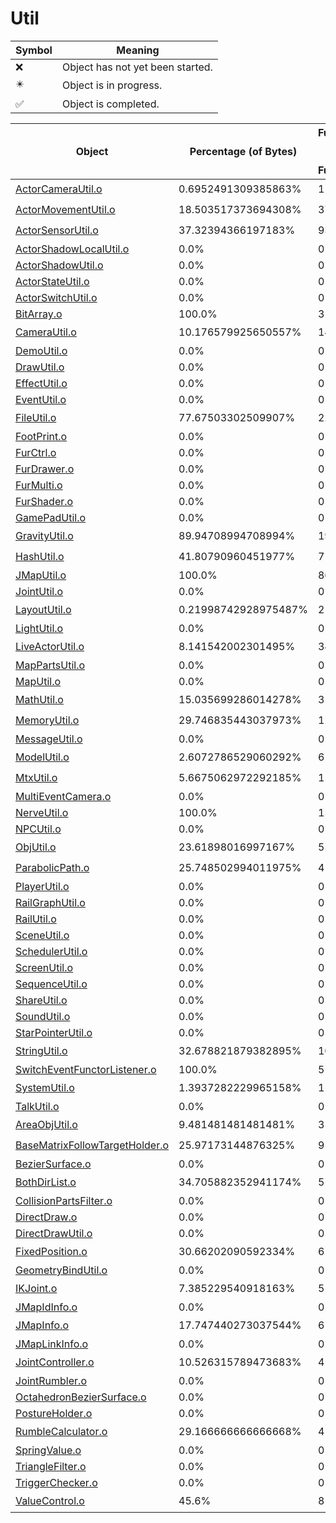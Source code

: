 # Util
| Symbol | Meaning 
| ------------- | ------------- 
| :x: | Object has not yet been started. 
| :eight_pointed_black_star: | Object is in progress. 
| :white_check_mark: | Object is completed. 


| Object | Percentage (of Bytes) | Functions Done / Total Functions | Percentage (Functions) | Status 
| ------------- | ------------- | ------------- | ------------- | ------------- 
| [ActorCameraUtil.o](https://github.com/shibbo/Petari/blob/master/docs/lib/Util/ActorCameraUtil.md) | 0.6952491309385863% | 1 / 41 | 2.4390243902439024% | :eight_pointed_black_star: 
| [ActorMovementUtil.o](https://github.com/shibbo/Petari/blob/master/docs/lib/Util/ActorMovementUtil.md) | 18.503517373694308% | 37 / 142 | 26.056338028169012% | :eight_pointed_black_star: 
| [ActorSensorUtil.o](https://github.com/shibbo/Petari/blob/master/docs/lib/Util/ActorSensorUtil.md) | 37.32394366197183% | 93 / 205 | 45.36585365853659% | :eight_pointed_black_star: 
| [ActorShadowLocalUtil.o](https://github.com/shibbo/Petari/blob/master/docs/lib/Util/ActorShadowLocalUtil.md) | 0.0% | 0 / 33 | 0.0% | :x: 
| [ActorShadowUtil.o](https://github.com/shibbo/Petari/blob/master/docs/lib/Util/ActorShadowUtil.md) | 0.0% | 0 / 73 | 0.0% | :x: 
| [ActorStateUtil.o](https://github.com/shibbo/Petari/blob/master/docs/lib/Util/ActorStateUtil.md) | 0.0% | 0 / 8 | 0.0% | :x: 
| [ActorSwitchUtil.o](https://github.com/shibbo/Petari/blob/master/docs/lib/Util/ActorSwitchUtil.md) | 0.0% | 0 / 34 | 0.0% | :x: 
| [BitArray.o](https://github.com/shibbo/Petari/blob/master/docs/lib/Util/BitArray.md) | 100.0% | 3 / 3 | 100.0% | :white_check_mark: 
| [CameraUtil.o](https://github.com/shibbo/Petari/blob/master/docs/lib/Util/CameraUtil.md) | 10.176579925650557% | 14 / 106 | 13.20754716981132% | :eight_pointed_black_star: 
| [DemoUtil.o](https://github.com/shibbo/Petari/blob/master/docs/lib/Util/DemoUtil.md) | 0.0% | 0 / 79 | 0.0% | :x: 
| [DrawUtil.o](https://github.com/shibbo/Petari/blob/master/docs/lib/Util/DrawUtil.md) | 0.0% | 0 / 33 | 0.0% | :x: 
| [EffectUtil.o](https://github.com/shibbo/Petari/blob/master/docs/lib/Util/EffectUtil.md) | 0.0% | 0 / 43 | 0.0% | :x: 
| [EventUtil.o](https://github.com/shibbo/Petari/blob/master/docs/lib/Util/EventUtil.md) | 0.0% | 0 / 179 | 0.0% | :x: 
| [FileUtil.o](https://github.com/shibbo/Petari/blob/master/docs/lib/Util/FileUtil.md) | 77.67503302509907% | 22 / 25 | 88.0% | :eight_pointed_black_star: 
| [FootPrint.o](https://github.com/shibbo/Petari/blob/master/docs/lib/Util/FootPrint.md) | 0.0% | 0 / 14 | 0.0% | :x: 
| [FurCtrl.o](https://github.com/shibbo/Petari/blob/master/docs/lib/Util/FurCtrl.md) | 0.0% | 0 / 15 | 0.0% | :x: 
| [FurDrawer.o](https://github.com/shibbo/Petari/blob/master/docs/lib/Util/FurDrawer.md) | 0.0% | 0 / 6 | 0.0% | :x: 
| [FurMulti.o](https://github.com/shibbo/Petari/blob/master/docs/lib/Util/FurMulti.md) | 0.0% | 0 / 7 | 0.0% | :x: 
| [FurShader.o](https://github.com/shibbo/Petari/blob/master/docs/lib/Util/FurShader.md) | 0.0% | 0 / 11 | 0.0% | :x: 
| [GamePadUtil.o](https://github.com/shibbo/Petari/blob/master/docs/lib/Util/GamePadUtil.md) | 0.0% | 0 / 63 | 0.0% | :x: 
| [GravityUtil.o](https://github.com/shibbo/Petari/blob/master/docs/lib/Util/GravityUtil.md) | 89.94708994708994% | 19 / 20 | 95.0% | :eight_pointed_black_star: 
| [HashUtil.o](https://github.com/shibbo/Petari/blob/master/docs/lib/Util/HashUtil.md) | 41.80790960451977% | 7 / 11 | 63.63636363636363% | :eight_pointed_black_star: 
| [JMapUtil.o](https://github.com/shibbo/Petari/blob/master/docs/lib/Util/JMapUtil.md) | 100.0% | 86 / 86 | 100.0% | :white_check_mark: 
| [JointUtil.o](https://github.com/shibbo/Petari/blob/master/docs/lib/Util/JointUtil.md) | 0.0% | 0 / 33 | 0.0% | :x: 
| [LayoutUtil.o](https://github.com/shibbo/Petari/blob/master/docs/lib/Util/LayoutUtil.md) | 0.21998742928975487% | 2 / 166 | 1.2048192771084338% | :eight_pointed_black_star: 
| [LightUtil.o](https://github.com/shibbo/Petari/blob/master/docs/lib/Util/LightUtil.md) | 0.0% | 0 / 5 | 0.0% | :x: 
| [LiveActorUtil.o](https://github.com/shibbo/Petari/blob/master/docs/lib/Util/LiveActorUtil.md) | 8.141542002301495% | 34 / 345 | 9.855072463768117% | :eight_pointed_black_star: 
| [MapPartsUtil.o](https://github.com/shibbo/Petari/blob/master/docs/lib/Util/MapPartsUtil.md) | 0.0% | 0 / 58 | 0.0% | :x: 
| [MapUtil.o](https://github.com/shibbo/Petari/blob/master/docs/lib/Util/MapUtil.md) | 0.0% | 0 / 92 | 0.0% | :x: 
| [MathUtil.o](https://github.com/shibbo/Petari/blob/master/docs/lib/Util/MathUtil.md) | 15.035699286014278% | 31 / 137 | 22.62773722627737% | :eight_pointed_black_star: 
| [MemoryUtil.o](https://github.com/shibbo/Petari/blob/master/docs/lib/Util/MemoryUtil.md) | 29.746835443037973% | 12 / 24 | 50.0% | :eight_pointed_black_star: 
| [MessageUtil.o](https://github.com/shibbo/Petari/blob/master/docs/lib/Util/MessageUtil.md) | 0.0% | 0 / 18 | 0.0% | :x: 
| [ModelUtil.o](https://github.com/shibbo/Petari/blob/master/docs/lib/Util/ModelUtil.md) | 2.6072786529060292% | 6 / 69 | 8.695652173913043% | :eight_pointed_black_star: 
| [MtxUtil.o](https://github.com/shibbo/Petari/blob/master/docs/lib/Util/MtxUtil.md) | 5.6675062972292185% | 11 / 79 | 13.924050632911392% | :eight_pointed_black_star: 
| [MultiEventCamera.o](https://github.com/shibbo/Petari/blob/master/docs/lib/Util/MultiEventCamera.md) | 0.0% | 0 / 18 | 0.0% | :x: 
| [NerveUtil.o](https://github.com/shibbo/Petari/blob/master/docs/lib/Util/NerveUtil.md) | 100.0% | 15 / 15 | 100.0% | :white_check_mark: 
| [NPCUtil.o](https://github.com/shibbo/Petari/blob/master/docs/lib/Util/NPCUtil.md) | 0.0% | 0 / 76 | 0.0% | :x: 
| [ObjUtil.o](https://github.com/shibbo/Petari/blob/master/docs/lib/Util/ObjUtil.md) | 23.61898016997167% | 55 / 178 | 30.89887640449438% | :eight_pointed_black_star: 
| [ParabolicPath.o](https://github.com/shibbo/Petari/blob/master/docs/lib/Util/ParabolicPath.md) | 25.748502994011975% | 4 / 9 | 44.44444444444444% | :eight_pointed_black_star: 
| [PlayerUtil.o](https://github.com/shibbo/Petari/blob/master/docs/lib/Util/PlayerUtil.md) | 0.0% | 0 / 174 | 0.0% | :x: 
| [RailGraphUtil.o](https://github.com/shibbo/Petari/blob/master/docs/lib/Util/RailGraphUtil.md) | 0.0% | 0 / 18 | 0.0% | :x: 
| [RailUtil.o](https://github.com/shibbo/Petari/blob/master/docs/lib/Util/RailUtil.md) | 0.0% | 0 / 118 | 0.0% | :x: 
| [SceneUtil.o](https://github.com/shibbo/Petari/blob/master/docs/lib/Util/SceneUtil.md) | 0.0% | 0 / 70 | 0.0% | :x: 
| [SchedulerUtil.o](https://github.com/shibbo/Petari/blob/master/docs/lib/Util/SchedulerUtil.md) | 0.0% | 0 / 2 | 0.0% | :x: 
| [ScreenUtil.o](https://github.com/shibbo/Petari/blob/master/docs/lib/Util/ScreenUtil.md) | 0.0% | 0 / 115 | 0.0% | :x: 
| [SequenceUtil.o](https://github.com/shibbo/Petari/blob/master/docs/lib/Util/SequenceUtil.md) | 0.0% | 0 / 23 | 0.0% | :x: 
| [ShareUtil.o](https://github.com/shibbo/Petari/blob/master/docs/lib/Util/ShareUtil.md) | 0.0% | 0 / 2 | 0.0% | :x: 
| [SoundUtil.o](https://github.com/shibbo/Petari/blob/master/docs/lib/Util/SoundUtil.md) | 0.0% | 0 / 86 | 0.0% | :x: 
| [StarPointerUtil.o](https://github.com/shibbo/Petari/blob/master/docs/lib/Util/StarPointerUtil.md) | 0.0% | 0 / 108 | 0.0% | :x: 
| [StringUtil.o](https://github.com/shibbo/Petari/blob/master/docs/lib/Util/StringUtil.md) | 32.678821879382895% | 10 / 36 | 27.77777777777778% | :eight_pointed_black_star: 
| [SwitchEventFunctorListener.o](https://github.com/shibbo/Petari/blob/master/docs/lib/Util/SwitchEventFunctorListener.md) | 100.0% | 5 / 5 | 100.0% | :white_check_mark: 
| [SystemUtil.o](https://github.com/shibbo/Petari/blob/master/docs/lib/Util/SystemUtil.md) | 1.3937282229965158% | 1 / 34 | 2.941176470588235% | :eight_pointed_black_star: 
| [TalkUtil.o](https://github.com/shibbo/Petari/blob/master/docs/lib/Util/TalkUtil.md) | 0.0% | 0 / 53 | 0.0% | :x: 
| [AreaObjUtil.o](https://github.com/shibbo/Petari/blob/master/docs/lib/Util/AreaObjUtil.md) | 9.481481481481481% | 3 / 22 | 13.636363636363635% | :eight_pointed_black_star: 
| [BaseMatrixFollowTargetHolder.o](https://github.com/shibbo/Petari/blob/master/docs/lib/Util/BaseMatrixFollowTargetHolder.md) | 25.97173144876325% | 9 / 25 | 36.0% | :eight_pointed_black_star: 
| [BezierSurface.o](https://github.com/shibbo/Petari/blob/master/docs/lib/Util/BezierSurface.md) | 0.0% | 0 / 14 | 0.0% | :x: 
| [BothDirList.o](https://github.com/shibbo/Petari/blob/master/docs/lib/Util/BothDirList.md) | 34.705882352941174% | 5 / 8 | 62.5% | :eight_pointed_black_star: 
| [CollisionPartsFilter.o](https://github.com/shibbo/Petari/blob/master/docs/lib/Util/CollisionPartsFilter.md) | 0.0% | 0 / 2 | 0.0% | :x: 
| [DirectDraw.o](https://github.com/shibbo/Petari/blob/master/docs/lib/Util/DirectDraw.md) | 0.0% | 0 / 38 | 0.0% | :x: 
| [DirectDrawUtil.o](https://github.com/shibbo/Petari/blob/master/docs/lib/Util/DirectDrawUtil.md) | 0.0% | 0 / 9 | 0.0% | :x: 
| [FixedPosition.o](https://github.com/shibbo/Petari/blob/master/docs/lib/Util/FixedPosition.md) | 30.66202090592334% | 6 / 8 | 75.0% | :eight_pointed_black_star: 
| [GeometryBindUtil.o](https://github.com/shibbo/Petari/blob/master/docs/lib/Util/GeometryBindUtil.md) | 0.0% | 0 / 9 | 0.0% | :x: 
| [IKJoint.o](https://github.com/shibbo/Petari/blob/master/docs/lib/Util/IKJoint.md) | 7.385229540918163% | 5 / 16 | 31.25% | :eight_pointed_black_star: 
| [JMapIdInfo.o](https://github.com/shibbo/Petari/blob/master/docs/lib/Util/JMapIdInfo.md) | 0.0% | 0 / 5 | 0.0% | :x: 
| [JMapInfo.o](https://github.com/shibbo/Petari/blob/master/docs/lib/Util/JMapInfo.md) | 17.747440273037544% | 6 / 12 | 50.0% | :eight_pointed_black_star: 
| [JMapLinkInfo.o](https://github.com/shibbo/Petari/blob/master/docs/lib/Util/JMapLinkInfo.md) | 0.0% | 0 / 5 | 0.0% | :x: 
| [JointController.o](https://github.com/shibbo/Petari/blob/master/docs/lib/Util/JointController.md) | 10.526315789473683% | 4 / 10 | 40.0% | :eight_pointed_black_star: 
| [JointRumbler.o](https://github.com/shibbo/Petari/blob/master/docs/lib/Util/JointRumbler.md) | 0.0% | 0 / 7 | 0.0% | :x: 
| [OctahedronBezierSurface.o](https://github.com/shibbo/Petari/blob/master/docs/lib/Util/OctahedronBezierSurface.md) | 0.0% | 0 / 10 | 0.0% | :x: 
| [PostureHolder.o](https://github.com/shibbo/Petari/blob/master/docs/lib/Util/PostureHolder.md) | 0.0% | 0 / 3 | 0.0% | :x: 
| [RumbleCalculator.o](https://github.com/shibbo/Petari/blob/master/docs/lib/Util/RumbleCalculator.md) | 29.166666666666668% | 4 / 6 | 66.66666666666666% | :eight_pointed_black_star: 
| [SpringValue.o](https://github.com/shibbo/Petari/blob/master/docs/lib/Util/SpringValue.md) | 0.0% | 0 / 4 | 0.0% | :x: 
| [TriangleFilter.o](https://github.com/shibbo/Petari/blob/master/docs/lib/Util/TriangleFilter.md) | 0.0% | 0 / 2 | 0.0% | :x: 
| [TriggerChecker.o](https://github.com/shibbo/Petari/blob/master/docs/lib/Util/TriggerChecker.md) | 0.0% | 0 / 6 | 0.0% | :x: 
| [ValueControl.o](https://github.com/shibbo/Petari/blob/master/docs/lib/Util/ValueControl.md) | 45.6% | 8 / 11 | 72.72727272727273% | :eight_pointed_black_star: 
